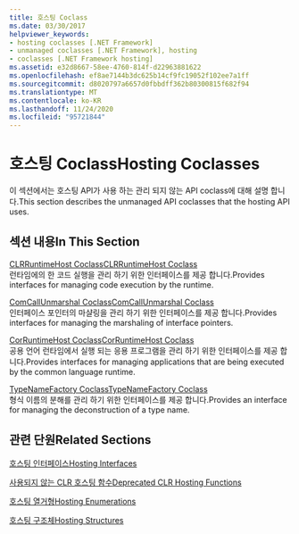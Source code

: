 ```yaml
---
title: 호스팅 Coclass
ms.date: 03/30/2017
helpviewer_keywords:
- hosting coclasses [.NET Framework]
- unmanaged coclasses [.NET Framework], hosting
- coclasses [.NET Framework hosting]
ms.assetid: e32d8667-58ee-4760-814f-d22963881622
ms.openlocfilehash: ef8ae7144b3dc625b14cf9fc19052f102ee7a1ff
ms.sourcegitcommit: d8020797a6657d0fbbdff362b80300815f682f94
ms.translationtype: MT
ms.contentlocale: ko-KR
ms.lasthandoff: 11/24/2020
ms.locfileid: "95721844"
---
```

# <a name="hosting-coclasses"></a><span data-ttu-id="40155-102">호스팅 Coclass</span><span class="sxs-lookup"><span data-stu-id="40155-102">Hosting Coclasses</span></span>

<span data-ttu-id="40155-103">이 섹션에서는 호스팅 API가 사용 하는 관리 되지 않는 API coclass에 대해 설명 합니다.</span><span class="sxs-lookup"><span data-stu-id="40155-103">This section describes the unmanaged API coclasses that the hosting API uses.</span></span>  
  
## <a name="in-this-section"></a><span data-ttu-id="40155-104">섹션 내용</span><span class="sxs-lookup"><span data-stu-id="40155-104">In This Section</span></span>  

 [<span data-ttu-id="40155-105">CLRRuntimeHost Coclass</span><span class="sxs-lookup"><span data-stu-id="40155-105">CLRRuntimeHost Coclass</span></span>](clrruntimehost-coclass.md)  
 <span data-ttu-id="40155-106">런타임에의 한 코드 실행을 관리 하기 위한 인터페이스를 제공 합니다.</span><span class="sxs-lookup"><span data-stu-id="40155-106">Provides interfaces for managing code execution by the runtime.</span></span>  
  
 [<span data-ttu-id="40155-107">ComCallUnmarshal Coclass</span><span class="sxs-lookup"><span data-stu-id="40155-107">ComCallUnmarshal Coclass</span></span>](comcallunmarshal-coclass.md)  
 <span data-ttu-id="40155-108">인터페이스 포인터의 마샬링을 관리 하기 위한 인터페이스를 제공 합니다.</span><span class="sxs-lookup"><span data-stu-id="40155-108">Provides interfaces for managing the marshaling of interface pointers.</span></span>  
  
 [<span data-ttu-id="40155-109">CorRuntimeHost Coclass</span><span class="sxs-lookup"><span data-stu-id="40155-109">CorRuntimeHost Coclass</span></span>](corruntimehost-coclass.md)  
 <span data-ttu-id="40155-110">공용 언어 런타임에서 실행 되는 응용 프로그램을 관리 하기 위한 인터페이스를 제공 합니다.</span><span class="sxs-lookup"><span data-stu-id="40155-110">Provides interfaces for managing applications that are being executed by the common language runtime.</span></span>  
  
 [<span data-ttu-id="40155-111">TypeNameFactory Coclass</span><span class="sxs-lookup"><span data-stu-id="40155-111">TypeNameFactory Coclass</span></span>](typenamefactory-coclass.md)  
 <span data-ttu-id="40155-112">형식 이름의 분해를 관리 하기 위한 인터페이스를 제공 합니다.</span><span class="sxs-lookup"><span data-stu-id="40155-112">Provides an interface for managing the deconstruction of a type name.</span></span>  
  
## <a name="related-sections"></a><span data-ttu-id="40155-113">관련 단원</span><span class="sxs-lookup"><span data-stu-id="40155-113">Related Sections</span></span>  

 [<span data-ttu-id="40155-114">호스팅 인터페이스</span><span class="sxs-lookup"><span data-stu-id="40155-114">Hosting Interfaces</span></span>](hosting-interfaces.md)  
  
 [<span data-ttu-id="40155-115">사용되지 않는 CLR 호스팅 함수</span><span class="sxs-lookup"><span data-stu-id="40155-115">Deprecated CLR Hosting Functions</span></span>](deprecated-clr-hosting-functions.md)  
  
 [<span data-ttu-id="40155-116">호스팅 열거형</span><span class="sxs-lookup"><span data-stu-id="40155-116">Hosting Enumerations</span></span>](hosting-enumerations.md)  
  
 [<span data-ttu-id="40155-117">호스팅 구조체</span><span class="sxs-lookup"><span data-stu-id="40155-117">Hosting Structures</span></span>](hosting-structures.md)
